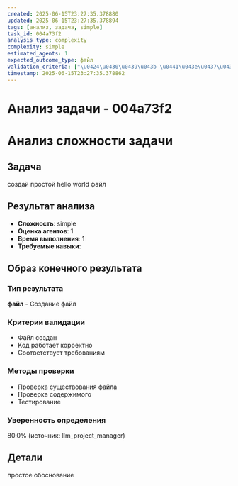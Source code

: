 ```yaml
---
created: 2025-06-15T23:27:35.378880
updated: 2025-06-15T23:27:35.378894
tags: [анализ, задача, simple]
task_id: 004a73f2
analysis_type: complexity
complexity: simple
estimated_agents: 1
expected_outcome_type: файл
validation_criteria: ["\u0424\u0430\u0439\u043b \u0441\u043e\u0437\u0434\u0430\u043d", "\u041a\u043e\u0434 \u0440\u0430\u0431\u043e\u0442\u0430\u0435\u0442 \u043a\u043e\u0440\u0440\u0435\u043a\u0442\u043d\u043e", "\u0421\u043e\u043e\u0442\u0432\u0435\u0442\u0441\u0442\u0432\u0443\u0435\u0442 \u0442\u0440\u0435\u0431\u043e\u0432\u0430\u043d\u0438\u044f\u043c"]
timestamp: 2025-06-15T23:27:35.378862
---
```


# Анализ задачи - 004a73f2

# Анализ сложности задачи

## Задача
создай простой hello world файл

## Результат анализа
- **Сложность**: simple
- **Оценка агентов**: 1
- **Время выполнения**: 1
- **Требуемые навыки**: 

## Образ конечного результата

### Тип результата
**файл** - Создание файл

### Критерии валидации
- Файл создан
- Код работает корректно
- Соответствует требованиям

### Методы проверки
- Проверка существования файла
- Проверка содержимого
- Тестирование

### Уверенность определения
80.0% (источник: llm_project_manager)


## Детали
простое обоснование
